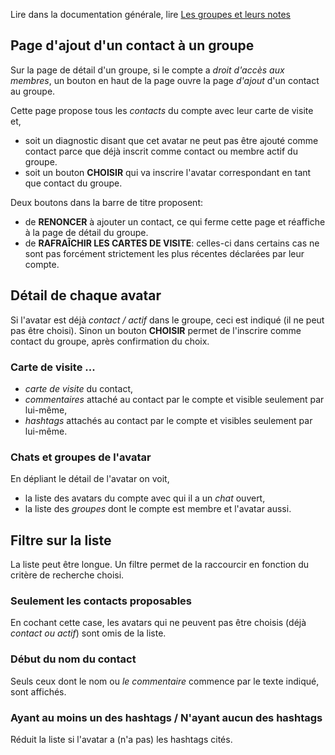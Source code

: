 Lire dans la documentation générale, lire <a href="$$/appli/groupes.html" target="_blank">Les groupes et leurs notes</a>

## Page d'ajout d'un contact à un groupe
Sur la page de détail d'un groupe, si le compte a _droit d'accès aux membres_, un bouton en haut de la page ouvre la page _d'ajout_ d'un contact au groupe.

Cette page propose tous les _contacts_ du compte avec leur carte de visite et,
- soit un diagnostic disant que cet avatar ne peut pas être ajouté comme contact parce que déjà inscrit comme contact ou membre actif du groupe.
- soit un bouton **CHOISIR** qui va inscrire l'avatar correspondant en tant que contact du groupe.

Deux boutons dans la barre de titre proposent:
- de **RENONCER** à ajouter un contact, ce qui ferme cette page et réaffiche à la page de détail du groupe.
- de **RAFRAÎCHIR LES CARTES DE VISITE**: celles-ci dans certains cas ne sont pas forcément strictement les plus récentes déclarées par leur compte.

## Détail de chaque avatar
Si l'avatar est déjà _contact / actif_ dans le groupe, ceci est indiqué (il ne peut pas être choisi). Sinon un bouton **CHOISIR** permet de l'inscrire comme contact du groupe, après confirmation du choix.

### Carte de visite ...
- _carte de visite_ du contact,
- _commentaires_ attaché au contact par le compte et visible seulement par lui-même,
- _hashtags_ attachés au contact par le compte et visibles seulement par lui-même.

### Chats et groupes de l'avatar
En dépliant le détail de l'avatar on voit,
- la liste des avatars du compte avec qui il a un _chat_ ouvert,
- la liste des _groupes_ dont le compte est membre et l'avatar aussi.

## Filtre sur la liste
La liste peut être longue. Un filtre permet de la raccourcir en fonction du critère de recherche choisi.

### Seulement les contacts proposables
En cochant cette case, les avatars qui ne peuvent pas être choisis (déjà _contact ou actif_) sont omis de la liste.

### Début du nom du contact
Seuls ceux dont le nom ou _le commentaire_ commence par le texte indiqué, sont affichés.

### Ayant au moins un des hashtags / N'ayant aucun des hashtags
Réduit la liste si l'avatar a (n'a pas) les hashtags cités.

